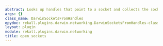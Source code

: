 ```yaml
---
abstract: Looks up handles that point to a socket and collects the socket.
args: {}
class_name: DarwinSocketsFromHandles
epydoc: rekall.plugins.darwin.networking.DarwinSocketsFromHandles-class.html
layout: plugin
module: rekall.plugins.darwin.networking
title: open_sockets
---
```

